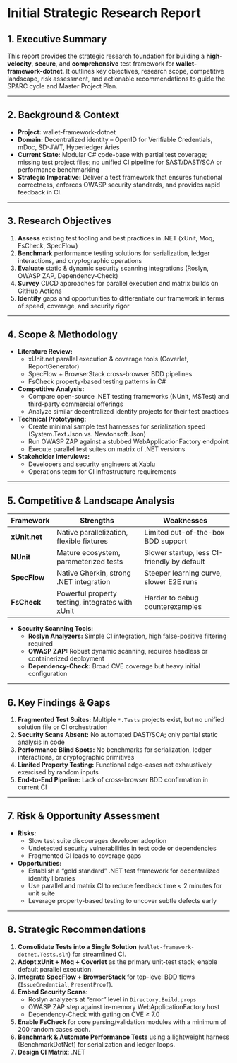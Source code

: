 # Initial Strategic Research Report

## 1. Executive Summary  
This report provides the strategic research foundation for building a **high-velocity**, **secure**, and **comprehensive** test framework for **wallet-framework-dotnet**. It outlines key objectives, research scope, competitive landscape, risk assessment, and actionable recommendations to guide the SPARC cycle and Master Project Plan.

---

## 2. Background & Context  
- **Project:** wallet-framework-dotnet  
- **Domain:** Decentralized identity – OpenID for Verifiable Credentials, mDoc, SD-JWT, Hyperledger Aries  
- **Current State:** Modular C# code-base with partial test coverage; missing test project files; no unified CI pipeline for SAST/DAST/SCA or performance benchmarking  
- **Strategic Imperative:** Deliver a test framework that ensures functional correctness, enforces OWASP security standards, and provides rapid feedback in CI.

---

## 3. Research Objectives  
1. **Assess** existing test tooling and best practices in .NET (xUnit, Moq, FsCheck, SpecFlow)  
2. **Benchmark** performance testing solutions for serialization, ledger interactions, and cryptographic operations  
3. **Evaluate** static & dynamic security scanning integrations (Roslyn, OWASP ZAP, Dependency-Check)  
4. **Survey** CI/CD approaches for parallel execution and matrix builds on GitHub Actions  
5. **Identify** gaps and opportunities to differentiate our framework in terms of speed, coverage, and security rigor  

---

## 4. Scope & Methodology  
- **Literature Review:**  
  - xUnit.net parallel execution & coverage tools (Coverlet, ReportGenerator)  
  - SpecFlow + BrowserStack cross-browser BDD pipelines  
  - FsCheck property-based testing patterns in C#  
- **Competitive Analysis:**  
  - Compare open-source .NET testing frameworks (NUnit, MSTest) and third-party commercial offerings  
  - Analyze similar decentralized identity projects for their test practices  
- **Technical Prototyping:**  
  - Create minimal sample test harnesses for serialization speed (System.Text.Json vs. Newtonsoft.Json)  
  - Run OWASP ZAP against a stubbed WebApplicationFactory endpoint  
  - Execute parallel test suites on matrix of .NET versions  
- **Stakeholder Interviews:**  
  - Developers and security engineers at Xablu  
  - Operations team for CI infrastructure requirements  

---

## 5. Competitive & Landscape Analysis  
| Framework       | Strengths                                   | Weaknesses                                |
|-----------------|---------------------------------------------|-------------------------------------------|
| **xUnit.net**   | Native parallelization, flexible fixtures   | Limited out-of-the-box BDD support        |
| **NUnit**       | Mature ecosystem, parameterized tests       | Slower startup, less CI-friendly by default |
| **SpecFlow**    | Native Gherkin, strong .NET integration     | Steeper learning curve, slower E2E runs   |
| **FsCheck**     | Powerful property testing, integrates with xUnit | Harder to debug counterexamples        |

- **Security Scanning Tools:**  
  - **Roslyn Analyzers:** Simple CI integration, high false-positive filtering required  
  - **OWASP ZAP:** Robust dynamic scanning, requires headless or containerized deployment  
  - **Dependency-Check:** Broad CVE coverage but heavy initial configuration  

---

## 6. Key Findings & Gaps  
1. **Fragmented Test Suites:** Multiple `*.Tests` projects exist, but no unified solution file or CI orchestration  
2. **Security Scans Absent:** No automated DAST/SCA; only partial static analysis in code  
3. **Performance Blind Spots:** No benchmarks for serialization, ledger interactions, or cryptographic primitives  
4. **Limited Property Testing:** Functional edge-cases not exhaustively exercised by random inputs  
5. **End-to-End Pipeline:** Lack of cross-browser BDD confirmation in current CI  

---

## 7. Risk & Opportunity Assessment  
- **Risks:**  
  - Slow test suite discourages developer adoption  
  - Undetected security vulnerabilities in test code or dependencies  
  - Fragmented CI leads to coverage gaps  
- **Opportunities:**  
  - Establish a “gold standard” .NET test framework for decentralized identity libraries  
  - Use parallel and matrix CI to reduce feedback time < 2 minutes for unit suite  
  - Leverage property-based testing to uncover subtle defects early  

---

## 8. Strategic Recommendations  
1. **Consolidate Tests into a Single Solution** (`wallet-framework-dotnet.Tests.sln`) for streamlined CI.  
2. **Adopt xUnit + Moq + Coverlet** as the primary unit-test stack; enable default parallel execution.  
3. **Integrate SpecFlow + BrowserStack** for top-level BDD flows (`IssueCredential`, `PresentProof`).  
4. **Embed Security Scans**:  
   - Roslyn analyzers at “error” level in `Directory.Build.props`  
   - OWASP ZAP step against in-memory WebApplicationFactory host  
   - Dependency-Check with gating on CVE ≥ 7.0  
5. **Enable FsCheck** for core parsing/validation modules with a minimum of 200 random cases each.  
6. **Benchmark & Automate Performance Tests** using a lightweight harness (BenchmarkDotNet) for serialization and ledger loops.  
7. **Design CI Matrix**: .NET
